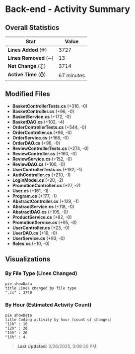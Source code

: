 # Back-end - Activity Summary 

## Overall Statistics

| Stat                   | Value                                                             |
| ---------------------- | ----------------------------------------------------------------- |
| **Lines Added** (➕)   | 3727                                          |
| **Lines Removed** (➖) | 13                                        |
| **Net Change** (↕)    | 3714                |
| **Active Time** (⌚)   | 67 minutes |


## Modified Files
- **BasketControllerTests.cs** (+316, -0)
- **BasketController.cs** (+96, -0)
- **BasketService.cs** (+172, -0)
- **BasketDAO.cs** (+102, -4)
- **OrderControllerTests.cs** (+544, -0)
- **OrderController.cs** (+96, -0)
- **OrderService.cs** (+166, -0)
- **OrderDAO.cs** (+98, -0)
- **ReviewControllerTests.cs** (+274, -0)
- **ReviewController.cs** (+160, -0)
- **ReviewService.cs** (+152, -0)
- **ReviewDAO.cs** (+100, -0)
- **UserControllerTests.cs** (+182, -1)
- **AuthController.cs** (+210, -1)
- **LoginModel.cs** (+20, -2)
- **PromotionController.cs** (+27, -2)
- **User.cs** (+161, -1)
- **Program.cs** (+177, -1)
- **AbstractController.cs** (+129, -1)
- **AbstractService.cs** (+118, -0)
- **AbstractDAO.cs** (+105, -0)
- **ProductService.cs** (+82, -0)
- **PromotionService.cs** (+95, -0)
- **UserController.cs** (+23, -0)
- **UserDAO.cs** (+19, -0)
- **UserService.cs** (+93, -0)
- **Roles.cs** (+10, -0)

## Visualizations

### By File Type (Lines Changed)

```mermaid
pie showData
title Lines changed by file type
".cs" : 3740
```

### By Hour (Estimated Activity Count)

```mermaid
pie showData
title Coding activity by hour (count of changes)
"11h" : 16
"12h" : 20
"14h" : 26
"15h" : 4
```


> **Last Updated:** 3/26/2025, 3:09:30 PM